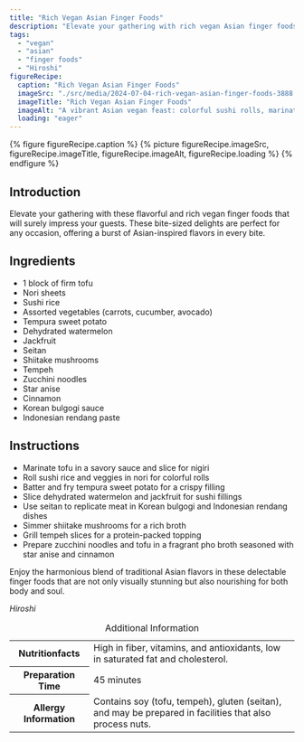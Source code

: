 ```yaml
---
title: "Rich Vegan Asian Finger Foods"
description: "Elevate your gathering with rich vegan Asian finger foods, bursting with traditional flavors. Impress your guests with these bite-sized delights perfect for any occasion."
tags:
  - "vegan"
  - "asian"
  - "finger foods"
  - "Hiroshi"
figureRecipe: 
  caption: "Rich Vegan Asian Finger Foods"
  imageSrc: "./src/media/2024-07-04-rich-vegan-asian-finger-foods-3888.png"
  imageTitle: "Rich Vegan Asian Finger Foods"
  imageAlt: "A vibrant Asian vegan feast: colorful sushi rolls, marinated tofu nigiri, tempura sweet potatoes, dried watermelon & jackfruit, shiitake tempeh broth, and pho with zucchini noodles & tofu."
  loading: "eager"
---
```


{% figure figureRecipe.caption %}
{% picture figureRecipe.imageSrc, figureRecipe.imageTitle, figureRecipe.imageAlt, figureRecipe.loading %}
{% endfigure %}

## Introduction

Elevate your gathering with these flavorful and rich vegan finger foods that will surely impress your guests. These bite-sized delights are perfect for any occasion, offering a burst of Asian-inspired flavors in every bite.

## Ingredients

* 1 block of firm tofu
* Nori sheets
* Sushi rice
* Assorted vegetables (carrots, cucumber, avocado)
* Tempura sweet potato
* Dehydrated watermelon
* Jackfruit
* Seitan
* Shiitake mushrooms
* Tempeh
* Zucchini noodles
* Star anise
* Cinnamon
* Korean bulgogi sauce
* Indonesian rendang paste

## Instructions

* Marinate tofu in a savory sauce and slice for nigiri
* Roll sushi rice and veggies in nori for colorful rolls
* Batter and fry tempura sweet potato for a crispy filling
* Slice dehydrated watermelon and jackfruit for sushi fillings
* Use seitan to replicate meat in Korean bulgogi and Indonesian rendang dishes
* Simmer shiitake mushrooms for a rich broth
* Grill tempeh slices for a protein-packed topping
* Prepare zucchini noodles and tofu in a fragrant pho broth seasoned with star anise and cinnamon

Enjoy the harmonious blend of traditional Asian flavors in these delectable finger foods that are not only visually stunning but also nourishing for both body and soul.

*Hiroshi*

<table><caption class='sr-only'>Additional Information</caption><tr><th>Nutritionfacts</th><td>High in fiber, vitamins, and antioxidants, low in saturated fat and cholesterol.&nbsp;</td></tr><tr><th>Preparation Time</th><td>45 minutes&nbsp;</td></tr><tr><th>Allergy Information</th><td>Contains soy (tofu, tempeh), gluten (seitan), and may be prepared in facilities that also process nuts.&nbsp;</td></tr></table>

